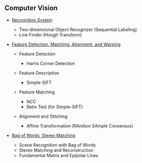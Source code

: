 ## Computer Vision

- [Recognition System](https://github.com/sapphireJYT/cv/tree/master/recognizer)
    - Two-dimensional Object Recognizer (Sequential Labeling)
    - Line Finder (Hough Transform)

- [Feature Detection, Matching, Alignment, and Warping](https://github.com/sapphireJYT/cv/tree/master/matcher)
    - Feature Detection 
        - Harris Corner Detection

    - Feature Description
        - Simple-SIFT 

    - Feature Matching 
        - NCC
        - Ratio Test (for Simple-SIFT)

    - Alignment and Stitching
        - Affine Transformation (RAndom SAmple Consensus) 

- [Bag of Words, Stereo Matching](https://github.com/sapphireJYT/cv/tree/master/bow%20%26%20stereo)
    - Scene Recognition with Bag of Words
    - Stereo Matching and Reconstruction
    - Fundamental Matrix and Epipolar Lines